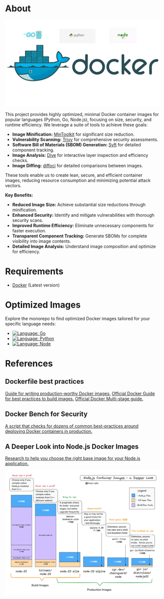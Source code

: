 # About

![Tiny Golang Docker Image](assets/images/tiny-docker-images-background.jpg)

This project provides highly optimized, minimal Docker container images for popular languages (Python, Go, Node.js), focusing on size, security, and runtime efficiency. We leverage a suite of tools to achieve these goals:

* **Image Minification:** [MinToolkit](https://github.com/mintoolkit/mint) for significant size reduction.
* **Vulnerability Scanning:** [Trivy](https://github.com/aquasecurity/trivy) for comprehensive security assessments.
* **Software Bill of Materials (SBOM) Generation:** [Syft](https://github.com/anchore/syft) for detailed component tracking.
* **Image Analysis:** [Dive](https://github.com/wagoodman/dive) for interactive layer inspection and efficiency checks.
* **Image Diffing:** [diffoci](https://github.com/reproducible-containers/diffoci) for detailed comparisons between images.

These tools enable us to create lean, secure, and efficient container images, reducing resource consumption and minimizing potential attack vectors.

**Key Benefits:**

* **Reduced Image Size:** Achieve substantial size reductions through minification.
* **Enhanced Security:** Identify and mitigate vulnerabilities with thorough security scans.
* **Improved Runtime Efficiency:** Eliminate unnecessary components for faster execution.
* **Transparent Component Tracking:** Generate SBOMs for complete visibility into image contents.
* **Detailed Image Analysis:** Understand image composition and optimize for efficiency.

# Requirements
- [Docker](https://www.docker.com/products/docker-desktop/) (Latest version)

# Optimized Images
Explore the monorepo to find optimized Docker images tailored for your specific language needs:
- [![Language: Go][Golang-logo]](./golang/)
- [![Language: Python][Python-logo]](./python/)
- [![Language: Node][Node-logo]](][./node/])

# References

## Dockerfile best practices
[Guide for writing production-worthy Docker images.](https://github.com/hexops-graveyard/dockerfile)
[Official Docker Guide for best practices to build images.](https://docs.docker.com/build/building/best-practices)
[Official Docker Multi-stage guide.](https://docs.docker.com/build/building/multi-stage)

## Docker Bench for Security
[A script that checks for dozens of common best-practices around deploying Docker containers in production.](https://github.com/docker/docker-bench-security)

## A Deeper Look into Node.js Docker Images
[Research to help you choose the right base image for your Node.js application.](https://labs.iximiuz.com/tutorials/how-to-choose-nodejs-container-image)

![Node Images Comparison](assets/images/node-images-comparison.png)

<!-- MARKDOWN LINKS & IMAGES -->
<!-- https://github.com/alexandresanlim/Badges4-README.md-Profile -->
[Golang-logo]: https://img.shields.io/badge/language-Go-00ADD8?style=for-the-badge&logo=go&logoColor=blue
[Python-logo]: https://img.shields.io/badge/language-Python-FFD43B?style=for-the-badge&logo=python&logoColor=blue
[Node-logo]: https://img.shields.io/badge/language-Node%20js-339933?style=for-the-badge&logo=nodedotjs&logoColor=blue